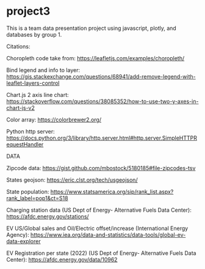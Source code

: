# project3

This is a team data presentation project using javascript, plotly, and databases by group 1.


Citations:

Choropleth code take from:
https://leafletjs.com/examples/choropleth/

Bind legend and info to layer:
https://gis.stackexchange.com/questions/68941/add-remove-legend-with-leaflet-layers-control

Chart.js 2 axis line chart:
https://stackoverflow.com/questions/38085352/how-to-use-two-y-axes-in-chart-js-v2

Color array:
https://colorbrewer2.org/

Python http server:
https://docs.python.org/3/library/http.server.html#http.server.SimpleHTTPRequestHandler



DATA

Zipcode data:
https://gist.github.com/mbostock/5180185#file-zipcodes-tsv

States geojson:
https://eric.clst.org/tech/usgeojson/

State population:
https://www.statsamerica.org/sip/rank_list.aspx?rank_label=pop1&ct=S18

Charging station data (US Dept of Energy- Alternative Fuels Data Center):
https://afdc.energy.gov/stations/

EV US/Global sales and Oil/Electric offset/increase (International Energy Agency):
https://www.iea.org/data-and-statistics/data-tools/global-ev-data-explorer

EV Registration per state (2022) (US Dept of Energy- Alternative Fuels Data Center):
https://afdc.energy.gov/data/10962

